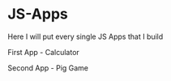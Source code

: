 # JS-Apps
Here I will put every single JS Apps that I build

First App - Calculator

Second App - Pig Game
